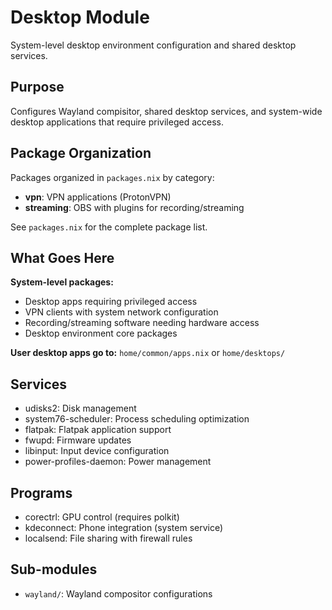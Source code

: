# Desktop Module

System-level desktop environment configuration and shared desktop services.

## Purpose

Configures Wayland compisitor, shared desktop services, and system-wide desktop applications that require privileged access.

## Package Organization

Packages organized in `packages.nix` by category:
- **vpn**: VPN applications (ProtonVPN)
- **streaming**: OBS with plugins for recording/streaming

See `packages.nix` for the complete package list.

## What Goes Here

**System-level packages:**
- Desktop apps requiring privileged access
- VPN clients with system network configuration
- Recording/streaming software needing hardware access
- Desktop environment core packages

**User desktop apps go to:** `home/common/apps.nix` or `home/desktops/`

## Services

- udisks2: Disk management
- system76-scheduler: Process scheduling optimization
- flatpak: Flatpak application support
- fwupd: Firmware updates
- libinput: Input device configuration
- power-profiles-daemon: Power management

## Programs

- corectrl: GPU control (requires polkit)
- kdeconnect: Phone integration (system service)
- localsend: File sharing with firewall rules

## Sub-modules
- `wayland/`: Wayland compositor configurations
